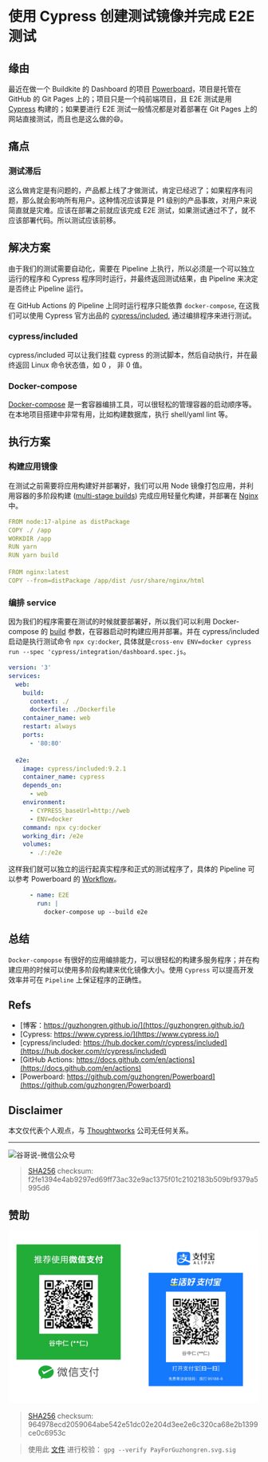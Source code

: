 # 使用 Cypress 创建测试镜像并完成 E2E 测试


## 缘由

最近在做一个 Buildkite 的 Dashboard 的项目 [Powerboard](https://github.com/guzhongren/Powerboard)，项目是托管在 GitHub 的 Git Pages 上的；项目只是一个纯前端项目，且 E2E 测试是用 [Cypress](https://www.cypress.io/) 构建的；如果要进行 E2E 测试一般情况都是对着部署在 Git Pages 上的网站直接测试，而且也是这么做的😄。

## 痛点

### 测试滞后

这么做肯定是有问题的，产品都上线了才做测试，肯定已经迟了；如果程序有问题，那么就会影响所有用户。这种情况应该算是 P1 级别的产品事故，对用户来说简直就是灾难。应该在部署之前就应该完成 E2E 测试，如果测试通过不了，就不应该部署代码。所以测试应该前移。

## 解决方案

由于我们的测试需要自动化，需要在 Pipeline 上执行，所以必须是一个可以独立运行的程序和 Cypress 程序同时运行，并最终返回测试结果，由 Pipeline 来决定是否终止 Pipeline 运行。

在 GitHub Actions 的 Pipeline 上同时运行程序只能依靠 `docker-compose`, 在这我们可以使用 Cypress 官方出品的 [cypress/included](https://hub.docker.com/r/cypress/included), 通过编排程序来进行测试。

### cypress/included

cypress/included 可以让我们挂载 cypress 的测试脚本，然后自动执行，并在最终返回 Linux 命令状态值，如 0 ， 非 0 值。

### Docker-compose

[Docker-compose](https://docs.docker.com/compose/) 是一套容器编排工具，可以很轻松的管理容器的启动顺序等。在本地项目搭建中非常有用，比如构建数据库，执行 shell/yaml lint 等。

## 执行方案

### 构建应用镜像

在测试之前需要将应用构建好并部署好，我们可以用 Node 镜像打包应用，并利用容器的多阶段构建 ([multi-stage builds](https://docs.docker.com/develop/develop-images/multistage-build/)) 完成应用轻量化构建，并部署在 [Nginx](https://hub.docker.com/_/nginx) 中。

```yaml
FROM node:17-alpine as distPackage
COPY ./ /app
WORKDIR /app
RUN yarn
RUN yarn build

FROM nginx:latest
COPY --from=distPackage /app/dist /usr/share/nginx/html
```

### 编排 service

因为我们的程序需要在测试的时候就要部署好，所以我们可以利用 Docker-compose 的 [build](https://docs.docker.com/compose/compose-file/compose-file-v3/#build) 参数，在容器启动时构建应用并部署。并在 cypress/included 启动是执行测试命令 `npx cy:docker`, 具体就是`cross-env ENV=docker cypress run --spec 'cypress/integration/dashboard.spec.js`。

```yaml
version: '3'
services:
  web:
    build:
      context: ./
      dockerfile: ./Dockerfile
    container_name: web
    restart: always
    ports:
      - '80:80'

  e2e:
    image: cypress/included:9.2.1
    container_name: cypress
    depends_on:
      - web
    environment:
      - CYPRESS_baseUrl=http://web
      - ENV=docker
    command: npx cy:docker
    working_dir: /e2e
    volumes:
      - ./:/e2e

```

这样我们就可以独立的运行起真实程序和正式的测试程序了，具体的 Pipeline 可以参考 Powerboard 的 [Workflow](https://github.com/guzhongren/Powerboard/blob/main/.github/workflows/main.yml)。

```yml
      - name: E2E
        run: |
          docker-compose up --build e2e

```

## 总结

`Docker-compopse` 有很好的应用编排能力，可以很轻松的构建多服务程序；并在构建应用的时候可以使用多阶段构建来优化镜像大小。使用 `Cypress` 可以提高开发效率并可在 `Pipeline` 上保证程序的正确性。

## Refs

* [博客：https://guzhongren.github.io/](https://guzhongren.github.io/)
* [Cypress: https://www.cypress.io/](https://www.cypress.io/)
* [cypress/included: https://hub.docker.com/r/cypress/included](https://hub.docker.com/r/cypress/included)
* [GitHub Actions: https://docs.github.com/en/actions](https://docs.github.com/en/actions)
* [Powerboard: https://github.com/guzhongren/Powerboard](https://github.com/guzhongren/Powerboard)

## Disclaimer

本文仅代表个人观点，与 [Thoughtworks](https://www.Thoughtworks.com/) 公司无任何关系。

----
![谷哥说-微信公众号](https://cdn.jsdelivr.net/gh/guzhongren/data-hosting@master/20210819/扫码_搜索联合传播样式-白色版。ae9zxgscqcg.png)
> [SHA256](https://emn178.github.io/online-tools/sha256_checksum.html) checksum: f2fe1394e4ab9297ed69ff73ac32e9ac1375f01c2102183b509bf9379a5995d6

## 赞助

![PayForGuzhongren](/images/pay/PayForGuzhongren.svg)
> [SHA256](https://emn178.github.io/online-tools/sha256_checksum.html) checksum: 964978ecd2059064abe542e51dc02e204d3ee2e6c320ca68e2b1399ce0c6953c

> 使用此 [文件](https://guzhongren.github.io/images/pay/payforguzhongren.svg.sig) 进行校验： `gpg --verify PayForGuzhongren.svg.sig`

